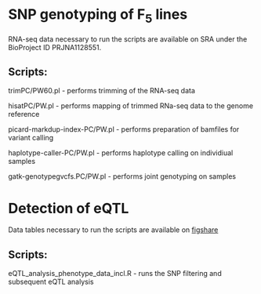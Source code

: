 # SNP genotyping of F<sub>5</sub> lines

RNA-seq data necessary to run the scripts are available on SRA under the BioProject ID PRJNA1128551.

## Scripts:

trimPC/PW60.pl - performs trimming of the RNA-seq data

hisatPC/PW.pl - performs mapping of trimmed RNa-seq data to the genome reference

picard-markdup-index-PC/PW.pl - performs preparation of bamfiles for variant calling

haplotype-caller-PC/PW.pl - performs haplotype calling on individiual samples

gatk-genotypegvcfs.PC/PW.pl - performs joint genotyping on samples


# Detection of eQTL

Data tables necessary to run the scripts are available on [figshare](https://figshare.com/account/projects/214495/articles/26395483)

## Scripts:

eQTL_analysis_phenotype_data_incl.R - runs the SNP filtering and subsequent eQTL analysis
